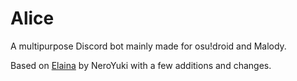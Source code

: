 # Alice
A multipurpose Discord bot mainly made for osu!droid and Malody.

Based on [Elaina](https://github.com/NeroYuki/Elaina) by NeroYuki with a few additions and changes.
